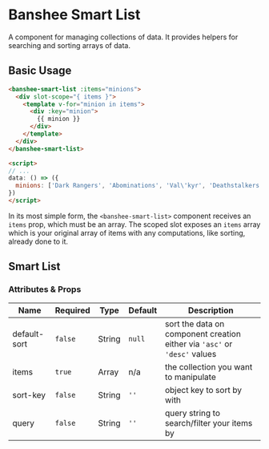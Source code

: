 # Banshee Smart List

A component for managing collections of data.  It provides helpers for searching and sorting arrays of data.

## Basic Usage

```html
<banshee-smart-list :items="minions">
  <div slot-scope="{ items }">
    <template v-for="minion in items">
      <div :key="minion">
        {{ minion }}
      </div>
    </template>
  </div>
</banshee-smart-list>

<script>
// ...
data: () => ({
  minions: ['Dark Rangers', 'Abominations', 'Val\'kyr', 'Deathstalkers']
})
</script>
```

In its most simple form, the `<banshee-smart-list>` component receives an `items` prop, which must be an array. The scoped slot exposes an `items` array which is your original array of items with any computations, like sorting, already done to it.

## Smart List

### Attributes & Props

| Name | Required | Type | Default | Description |
| ---  | ---      | ---  | ---     | ---         |
| default-sort | `false` | String | `null` | sort the data on component creation either via `'asc'` or `'desc'` values |
| items | `true` | Array | n/a | the collection you want to manipulate |
| sort-key | `false` | String | `''` | object key to sort by with | 
| query | `false` | String | `''` | query string to search/filter your items by |

 
